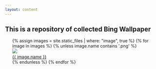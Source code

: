 ```yaml
---
layout: content
---
```

## This is a repository of collected Bing Wallpaper

<ul style="list-style: none;">
		{% assign images = site.static_files | where: "image", true %}
		{% for image in images %}
			{% unless image.name contains '.png' %}
			<li>
			<a href="assets/{{ image.name }}"><img src="assets/{{ image.name }}"><br/>{{ image.name }}</a>
			</li>
			{% endunless %}
		{% endfor %}
</ul>
